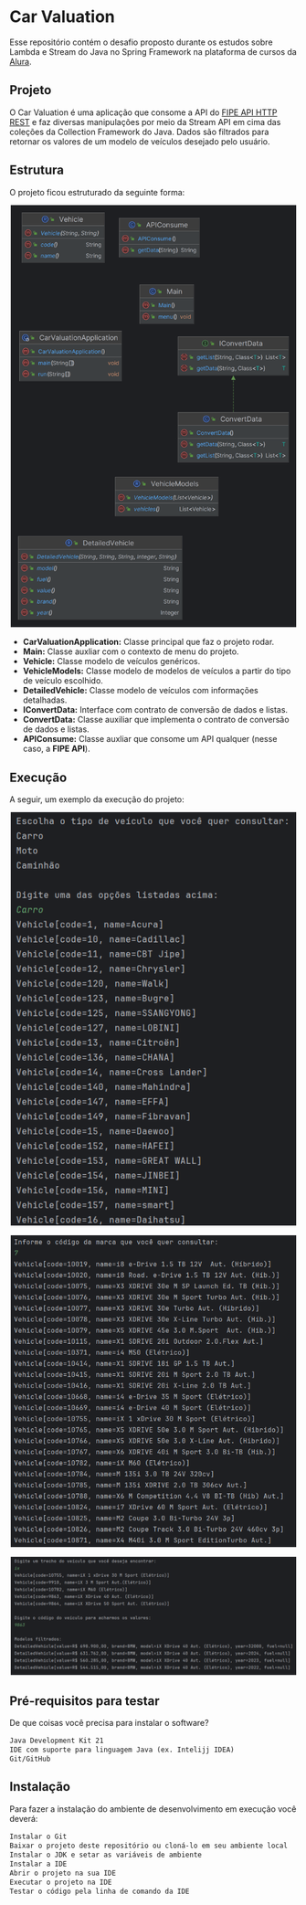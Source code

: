 # Car Valuation
Esse repositório contém o desafio proposto durante os estudos sobre Lambda e Stream do Java no Spring Framework na plataforma de cursos da [Alura](https://www.alura.com.br/).

## Projeto
O Car Valuation é uma aplicação que consome a API do [FIPE API HTTP REST](https://deividfortuna.github.io/fipe/) e faz diversas manipulações por meio da Stream API em cima das coleções da Collection Framework do Java. 
Dados são filtrados para retornar os valores de um modelo de veículos desejado pelo usuário.

## Estrutura
O projeto ficou estruturado da seguinte forma:

<p align="center">
   <img src="images/project-diagram.png" alt="diagrama" width=500/>
</p>

- **CarValuationApplication:** Classe principal que faz o projeto rodar.
- **Main:** Classe auxliar com o contexto de menu do projeto.
- **Vehicle:** Classe modelo de veículos genéricos.
- **VehicleModels:** Classe modelo de modelos de veículos a partir do tipo de veículo escolhido.
- **DetailedVehicle:** Classe modelo de veículos com informações detalhadas.
- **IConvertData:** Interface com contrato de conversão de dados e listas.
- **ConvertData:** Classe auxiliar que implementa o contrato de conversão de dados e listas.
- **APIConsume:** Classe auxliar que consome um API qualquer (nesse caso, a **FIPE API**).

## Execução 
A seguir, um exemplo da execução do projeto:

<p align="center">
   <img src="images/img.png" alt="Exemplo0" width=500/>
</p>
<p align="center">
   <img src="images/img_1.png" alt="Exemplo1" width=500/>
</p>
<p align="center">
   <img src="images/img_2.png" alt="Exemplo2" width=500/>
</p>

## Pré-requisitos para testar

De que coisas você precisa para instalar o software?
```
Java Development Kit 21
IDE com suporte para linguagem Java (ex. Intelijj IDEA)
Git/GitHub
```

## Instalação

Para fazer a instalação do ambiente de desenvolvimento em execução você deverá:
```
Instalar o Git
Baixar o projeto deste repositório ou cloná-lo em seu ambiente local
Instalar o JDK e setar as variáveis de ambiente
Instalar a IDE
Abrir o projeto na sua IDE
Executar o projeto na IDE
Testar o código pela linha de comando da IDE
```
